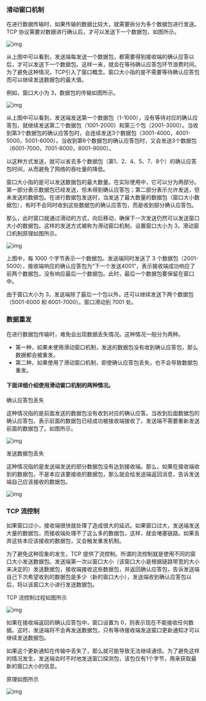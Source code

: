 ### 滑动窗口机制

在进行数据传输时，如果传输的数据比较大，就需要拆分为多个数据包进行发送。TCP 协议需要对数据进行确认后，才可以发送下一个数据包，如图所示。

![img](./img/aHR0cDovL2MuYm.png)

从上图中可以看到，发送端每发送一个数据包，都需要得到接收端的确认应答以后，才可以发送下一个数据包。这样一来，就会在等待确认应答包环节浪费时间。为了避免这种情况，TCP引入了窗口概念。窗口大小指的是不需要等待确认应答包而可以继续发送数据包的最大值。

例如，窗口大小为 3，数据包的传输如图所示。

![img](./img/1RHLmdpZg.png)

从上图中可以看到，发送端发送第一个数据包（1-1000），没有等待对应的确认应答包，就继续发送第二个数据包（1001-2000）和第三个包（2001-3000）。当收到第3个数据包的确认应答包时，会连续发送3个数据包（3001-4000，4001-5000，5001-6000）。当收到第6个数据包的确认应答包时，又会发送3个数据包（6001-7000，7001-8000，8001-9000）。

以这种方式发送，就可以省去多个数据包（第1、2、4、5、7、8个）的确认应答包时间，从而避免了网络的吞吐量的降低。

窗口大小指的是可以发送数据包的最大数量。在实际使用中，它可以分为两部分。第一部分表示数据包已经发送，但未得到确认应答包；第二部分表示允许发送，但未发送的数据包。在进行数据包发送时，当发送了最大数量的数据包（窗口大小数据包），有时不会同时收到这些数据包的确认应答包，而是收到部分确认应答包。

那么，此时窗口就通过滑动的方式，向后移动，确保下一次发送仍然可以发送窗口大小的数据包。这样的发送方式被称为滑动窗口机制。设置窗口大小为 3，滑动窗口机制原理如图所示。

![img](./img/aHR0cDovL2MuYmlhbmNoZW5nLm5ldC91cGxvYWRzL2FsbGltZy8xOTExMDgvNi0xOTExMFFKMDAzMzQ0LmdpZg.gif)

上图中，每 1000 个字节表示一个数据包。发送端同时发送了 3 个数据包（2001-5000），接收端响应的确认应答包为“下一个发送4001”，表示接收端成功响应了前两个数据包，没有响应最后一个数据包。此时，最后一个数据包要保留在窗口中。

由于窗口大小为 3，发送端除了最后一个包以外，还可以继续发送下两个数据包（5001-6000 和 6001-7000）。窗口滑动到 7001 处。

### 数据重发

在进行数据包传输时，难免会出现数据丢失情况。这种情况一般分为两种。

- 第一种，如果未使用滑动窗口机制，发送的数据包没有收到确认应答包，那么数据都会被重发。
- 第二种，如果使用了滑动窗口机制，即使确认应答包丢失，也不会导致数据包重发。


#### 下面详细介绍使用滑动窗口机制的两种情况。

确认应答包丢失

这种情况指的是前面发送的数据包没有收到对应的确认应答。当收到后面数据包的确认应答包，表示前面的数据包已经成功被接收端接收了，发送端不需要重新发送前面的数据包了。如图所示。

![img](./img/aHR0cDovL2MuYmlhbmNoZW5nLm5ldC91cGxvYWRzL2FsbGltZy8xOTExMDgvNi0xOTExMFFKMjM1YzQuZ2lm.gif) 

发送数据包丢失

这种情况指的是发送端发送的部分数据包没有达到接收端。那么，如果在接收端收到的数据包，不是本应该要接收的数据包，那么就会给发送端返回消息，告诉发送端自己应该接收的数据包。

![img](./img/aHR0cDovL2MuYmlhbmNoZW5nLm5ldC91cGxvYWRzL2FsbGltZy8xOTExMDgvNi0xOTExMFFLVTI5NDAuZ2lm.gif)

### TCP 流控制

如果窗口过小，接收端很快就处理了造成很大的延迟。如果窗口过大，发送端发送大量的数据包，而接收端处理不了这么多的数据包，这样，就会堵塞链路。如果丢弃这些本应该接收的数据包，又会触发重发机制。

为了避免这种现象的发生，TCP 提供了流控制。所谓的流控制就是使用不同的窗口大小发送数据包。发送端第一次以窗口大小（该窗口大小是根据链路带宽的大小来决定的）发送数据包，接收端接收这些数据包，并返回确认应答包，告诉发送端自己下次希望收到的数据包是多少（新的窗口大小），发送端收到确认应答包以后，将以该窗口大小进行发送数据包。

TCP 流控制过程如图所示

![img](./img/aHR0cDovL2MuYmlhbmNoZW5nLm5ldC91cGxvYWRzL2FsbGltZy8xOTExMDgvNi0xOTExMFFLNTIyRzkuZ2lm.gif)

如果在接收端返回的确认应答包中，窗口设置为 0，则表示现在不能接收任何数据。这时，发送端将不会再发送数据包，只有等待接收端发送窗口更新通知才可以继续发送数据包。

如果这个更新通知在传输中丢失了，那么就可能导致无法继续通信。为了避免这样的情况发生，发送端会时不时地发送窗口探测包，该包仅有1个字节，用来获取最新的窗口大小的信息。

原理如图所示

![img](./img/aHR0cDovL2MuYmlhbmNoZW5nLm5ldC91cGxvYWRzL2FsbGltZy8xOTExMDgvNi0xOTExMFFLNTM5NTE1LmdpZg.gif)